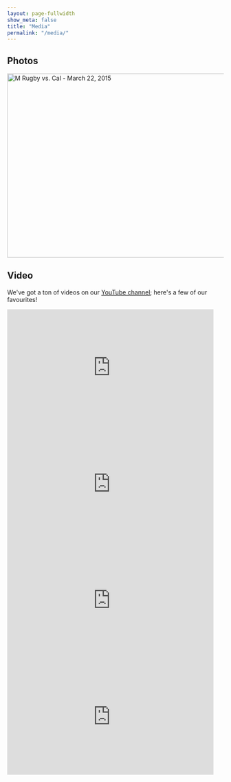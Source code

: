 ```yaml
---
layout: page-fullwidth
show_meta: false
title: "Media"
permalink: "/media/"
---
```

## Photos

<a data-flickr-embed="true" data-footer="true"  href="https://www.flickr.com/photos/thunderbirdmb/albums/72157651550476216" title="M Rugby vs. Cal - March 22, 2015"><img src="https://farm8.staticflickr.com/7634/16956716992_c07c017bc0_z.jpg" width="640" height="427" alt="M Rugby vs. Cal - March 22, 2015"></a><script async src="//embedr.flickr.com/assets/client-code.js" charset="utf-8"></script>

## Video

We've got a ton of videos on our [YouTube channel](http://youtube.com/thunderbirdmb); here's a few of our favourites!

<div class="row">
  <div class="small-12 medium-12 large-6 columns">
    <iframe src="https://www.facebook.com/plugins/video.php?href=https%3A%2F%2Fwww.facebook.com%2FThunderbirdMB%2Fvideos%2Fvb.538347076180936%2F1256512224364414%2F%3Ftype%3D3&show_text=0&width=480" width="480" height="270" style="border:none;overflow:hidden" scrolling="no" frameborder="0" allowTransparency="true" allowFullScreen="true"></iframe>
  </div>
  <div class="small-12 medium-12 large-6 columns">
    <iframe width="480" height="270" src="https://www.youtube.com/embed/PJ8eEfmr5B8?rel=0" frameborder="0" allowfullscreen></iframe>
  </div>
  <div class="small-12 medium-12 large-6 columns">
    <iframe width="480" height="270" src="https://www.youtube.com/embed/MS_1bxcyswc?rel=0" frameborder="0" allowfullscreen></iframe>
  </div>
  <div class="small-12 medium-12 large-6 cplumns">
    <iframe width="480" height="270" src="https://www.youtube.com/embed/kRmH8LHSy04?rel=0" frameborder="0" allowfullscreen></iframe>
  </div>
</div>



